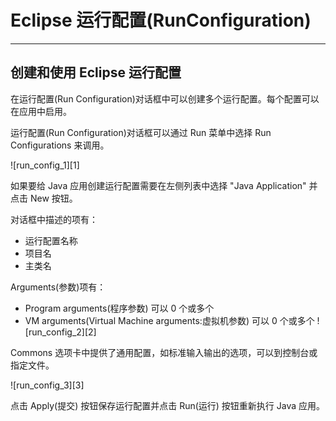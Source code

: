 # Eclipse 运行配置(RunConfiguration)

* * *

## 创建和使用 Eclipse 运行配置

在运行配置(Run Configuration)对话框中可以创建多个运行配置。每个配置可以在应用中启用。

运行配置(Run Configuration)对话框可以通过 Run 菜单中选择 Run Configurations 来调用。

![run_config_1][1]

如果要给 Java 应用创建运行配置需要在左侧列表中选择 "Java Application" 并点击 New 按钮。

对话框中描述的项有：

* 运行配置名称
* 项目名
* 主类名

Arguments(参数)项有：

* Program arguments(程序参数) 可以 0 个或多个
* VM arguments(Virtual Machine arguments:虚拟机参数) 可以 0 个或多个
![run_config_2][2]

Commons 选项卡中提供了通用配置，如标准输入输出的选项，可以到控制台或指定文件。

![run_config_3][3]

点击 Apply(提交) 按钮保存运行配置并点击 Run(运行) 按钮重新执行 Java 应用。
